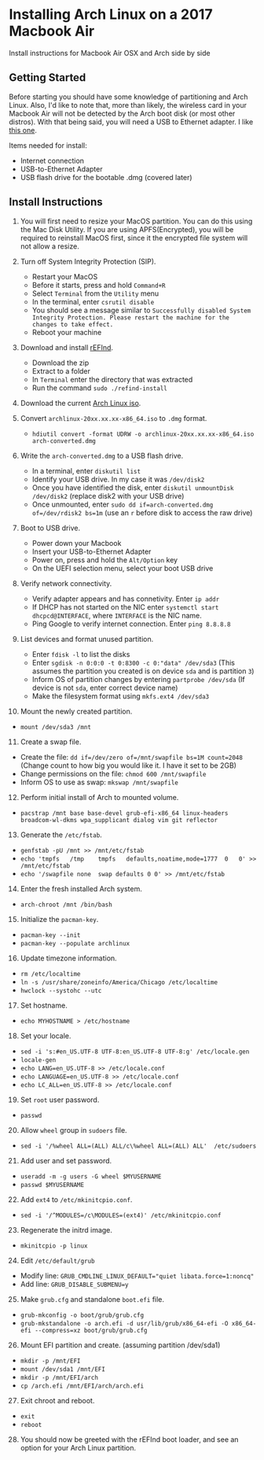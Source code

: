 # Installing Arch Linux on a 2017 Macbook Air
Install instructions for Macbook Air OSX and Arch side by side

## Getting Started
Before starting you should have some knowledge of partitioning and Arch Linux.
Also, I'd like to note that, more than likely, the wireless card in your Macbook Air will not be detected by the Arch boot disk (or most other distros). With that being said, you will need a USB to Ethernet adapter. I like [this one](https://www.amazon.com/AmazonBasics-1000-Gigabit-Ethernet-Adapter/dp/B00M77HMU0/ref=sr_1_3?ie=UTF8&qid=1526041709&sr=8-3&keywords=usb+ethernet).

Items needed for install:

   + Internet connection
   + USB-to-Ethernet Adapter
   + USB flash drive for the bootable .dmg (covered later)

## Install Instructions
1. You will first need to resize your MacOS partition. You can do this using the Mac Disk Utility. If you are using APFS(Encrypted), you will be required to reinstall MacOS first, since it the encrypted file system will not allow a resize.
2. Turn off System Integrity Protection (SIP).

   + Restart your MacOS
   + Before it starts, press and hold `Command+R`
   + Select `Terminal` from the `Utility` menu
   + In the terminal, enter `csrutil disable`
   + You should see a message similar to `Successfully disabled System Integrity Protection. Please restart the machine for the changes to take effect.`
   + Reboot your machine

3. Download and install [rEFInd](https://sourceforge.net/projects/refind/).

   + Download the zip
   + Extract to a folder
   + In `Terminal` enter the directory that was extracted
   + Run the command `sudo ./refind-install`

4. Download the current [Arch Linux iso](https://www.archlinux.org/download/).
5. Convert `archlinux-20xx.xx.xx-x86_64.iso` to `.dmg` format.

   + `hdiutil convert -format UDRW -o archlinux-20xx.xx.xx-x86_64.iso arch-converted.dmg`

6. Write the `arch-converted.dmg` to a USB flash drive.

   + In a terminal, enter `diskutil list`
   + Identify your USB drive. In my case it was `/dev/disk2`
   + Once you have identified the disk, enter `diskutil unmountDisk /dev/disk2` (replace disk2 with your USB drive)
   + Once unmounted, enter `sudo dd if=arch-converted.dmg of=/dev/rdisk2 bs=1m` (use an `r` before disk to access the raw drive)

7. Boot to USB drive.

   + Power down your Macbook
   + Insert your USB-to-Ethernet Adapter
   + Power on, press and hold the `Alt/Option` key
   + On the UEFI selection menu, select your boot USB drive

8. Verify network connectivity.

   + Verify adapter appears and has connetivity. Enter `ip addr`
   + If DHCP has not started on the NIC enter `systemctl start dhcpcd@INTERFACE`, where `INTERFACE` is the NIC name.
   + Ping Google to verify internet connection. Enter `ping 8.8.8.8`

9. List devices and format unused partition.

   + Enter `fdisk -l` to list the disks
   + Enter `sgdisk -n 0:0:0 -t 0:8300 -c 0:"data" /dev/sda3` (This assumes the partition you created is on device `sda` and is partition `3`)
   + Inform OS of partition changes by entering `partprobe /dev/sda` (If device is not `sda`, enter correct device name)
   + Make the filesystem format using `mkfs.ext4 /dev/sda3`

10. Mount the newly created partition.

   + `mount /dev/sda3 /mnt`

11. Create a swap file.

   + Create the file: `dd if=/dev/zero of=/mnt/swapfile bs=1M count=2048` (Change count to how big you would like it. I have it set to be 2GB)
   + Change permissions on the file: `chmod 600 /mnt/swapfile`
   + Inform OS to use as swap: `mkswap /mnt/swapfile`

12. Perform initial install of Arch to mounted volume.

   + `pacstrap /mnt base base-devel grub-efi-x86_64 linux-headers broadcom-wl-dkms wpa_supplicant dialog vim git reflector`

13. Generate the `/etc/fstab`.

   + `genfstab -pU /mnt >> /mnt/etc/fstab`
   + `echo 'tmpfs	/tmp	tmpfs	defaults,noatime,mode=1777	0	0' >> /mnt/etc/fstab`
   + `echo '/swapfile none  swap defaults 0 0' >> /mnt/etc/fstab`

14. Enter the fresh installed Arch system.

   + `arch-chroot /mnt /bin/bash`

15. Initialize the `pacman-key`.

   + `pacman-key --init`
   + `pacman-key --populate archlinux`

16. Update timezone information.

   + `rm /etc/localtime`
   + `ln -s /usr/share/zoneinfo/America/Chicago /etc/localtime`
   + `hwclock --systohc --utc`

17. Set hostname.

   + `echo MYHOSTNAME > /etc/hostname`

18. Set your locale.

   + `sed -i 's:#en_US.UTF-8 UTF-8:en_US.UTF-8 UTF-8:g' /etc/locale.gen`
   + `locale-gen`
   + `echo LANG=en_US.UTF-8 >> /etc/locale.conf`
   + `echo LANGUAGE=en_US.UTF-8 >> /etc/locale.conf`
   + `echo LC_ALL=en_US.UTF-8 >> /etc/locale.conf`

19. Set `root` user password.

   + `passwd`

20. Allow `wheel` group in `sudoers` file.

   + `sed -i '/%wheel ALL=(ALL) ALL/c\%wheel ALL=(ALL) ALL'  /etc/sudoers`

21. Add user and set password.

   + `useradd -m -g users -G wheel $MYUSERNAME`
   + `passwd $MYUSERNAME`

22. Add `ext4` to `/etc/mkinitcpio.conf`.

   + `sed -i '/^MODULES=/c\MODULES=(ext4)' /etc/mkinitcpio.conf`

23. Regenerate the initrd image.

   + `mkinitcpio -p linux`

24. Edit `/etc/default/grub`

   + Modify line: `GRUB_CMDLINE_LINUX_DEFAULT="quiet libata.force=1:noncq"`
   + Add line: `GRUB_DISABLE_SUBMENU=y`

25. Make `grub.cfg` and standalone `boot.efi` file.

   + `grub-mkconfig -o boot/grub/grub.cfg`
   + `grub-mkstandalone -o arch.efi -d usr/lib/grub/x86_64-efi -O x86_64-efi --compress=xz boot/grub/grub.cfg`

26. Mount EFI partition and create. (assuming partition /dev/sda1)

   + `mkdir -p /mnt/EFI`
   + `mount /dev/sda1 /mnt/EFI`
   + `mkdir -p /mnt/EFI/arch`
   + `cp /arch.efi /mnt/EFI/arch/arch.efi`

27.  Exit chroot and reboot.

   + `exit`
   + `reboot`

28. You should now be greeted with the rEFInd boot loader, and see an option for your Arch Linux partition.
